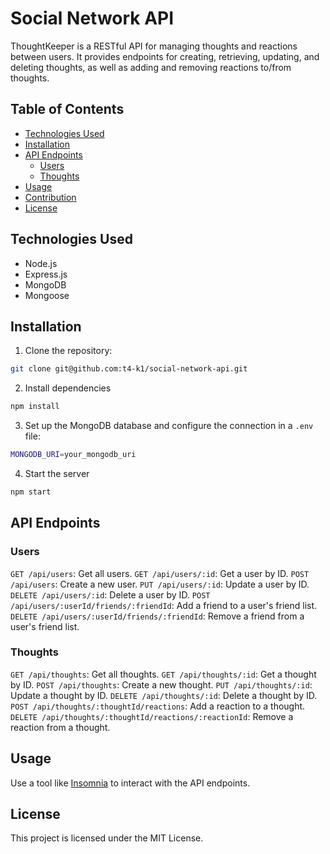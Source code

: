 # Social Network API

ThoughtKeeper is a RESTful API for managing thoughts and reactions between users. It provides endpoints for creating, retrieving, updating, and deleting thoughts, as well as adding and removing reactions to/from thoughts.

## Table of Contents

- [Technologies Used](#technologies-used)
- [Installation](#installation)
- [API Endpoints](#api-endpoints)
  - [Users](#users)
  - [Thoughts](#thoughts)
- [Usage](#usage)
- [Contribution](#contribution)
- [License](#license)

## Technologies Used

- Node.js
- Express.js
- MongoDB
- Mongoose

## Installation

1. Clone the repository:

```bash
git clone git@github.com:t4-k1/social-network-api.git
```

2. Install dependencies

```bash
npm install
```

3. Set up the MongoDB database and configure the connection in a `.env` file:

```bash
MONGODB_URI=your_mongodb_uri
```

4. Start the server

```bash
npm start
```

## API Endpoints

### Users

`GET /api/users`: Get all users.
`GET /api/users/:id`: Get a user by ID.
`POST /api/users`: Create a new user.
`PUT /api/users/:id`: Update a user by ID.
`DELETE /api/users/:id`: Delete a user by ID.
`POST /api/users/:userId/friends/:friendId`: Add a friend to a user's friend list.
`DELETE /api/users/:userId/friends/:friendId`: Remove a friend from a user's friend list.

### Thoughts

`GET /api/thoughts`: Get all thoughts.
`GET /api/thoughts/:id`: Get a thought by ID.
`POST /api/thoughts`: Create a new thought.
`PUT /api/thoughts/:id`: Update a thought by ID.
`DELETE /api/thoughts/:id`: Delete a thought by ID.
`POST /api/thoughts/:thoughtId/reactions`: Add a reaction to a thought.
`DELETE /api/thoughts/:thoughtId/reactions/:reactionId`: Remove a reaction from a thought.

## Usage

Use a tool like [Insomnia](https://insomnia.rest/) to interact with the API endpoints.

## License

This project is licensed under the MIT License.
